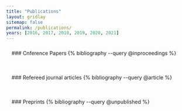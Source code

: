 ```yaml
---
title: "Publications"
layout: gridlay
sitemap: false
permalink: /publications/
years: [2016, 2017, 2018, 2019, 2020, 2021]
---
```


<style>
.jumbotron{
    padding:3%;
    padding-bottom:10px;
    padding-top:10px;
    margin-top:10px;
    margin-bottom:30px;
}
</style>


<div class="jumbotron">
### Cnference Papers
{% bibliography --query @inproceedings %}
</div>

<div class="jumbotron">
### Refereed journal articles
{% bibliography --query @article %}
</div>

<div class="jumbotron">
### Preprints
{% bibliography --query @unpublished %}
</div>
 
